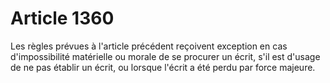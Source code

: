 # Article 1360

Les règles prévues à l'article précédent reçoivent exception en cas d'impossibilité matérielle ou morale de se procurer un écrit, s'il est d'usage de ne pas établir un écrit, ou lorsque l'écrit a été perdu par force majeure.